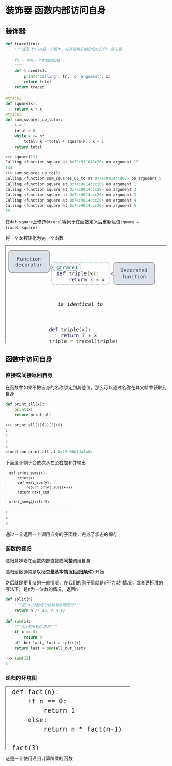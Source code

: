 # 装饰器 函数内部访问自身

## 装饰器

```py
def trace1(fn):
    """返回 fn 的另一个版本，在其调用开始阶段先打印一些东西

    fn - 带有一个参数的函数
    """
    def traced(x):
        print('Calling', fn, 'on argument', x)
        return fn(x)
    return traced

@trace1
def square(x):
    return x * x
@trace1
def sum_squares_up_to(n):
    k = 1
    total = 0
    while k <= n:
        total, k = total + square(k), k + 1
    return total
```

```py
>>> square(12)
Calling <function square at 0x79c931040c20> on argument 12
144
>>> sum_squares_up_to(5)
Calling <function sum_squares_up_to at 0x7ec9014ccd60> on argument 5
Calling <function square at 0x7ec9014ccc20> on argument 1
Calling <function square at 0x7ec9014ccc20> on argument 2
Calling <function square at 0x7ec9014ccc20> on argument 3
Calling <function square at 0x7ec9014ccc20> on argument 4
Calling <function square at 0x7ec9014ccc20> on argument 5
55
```

在`def square`上修饰`@trace1`等同于在函数定义后重新赋值`square = trace1(square)`

将一个函数转化为另一个函数

![](img/fdb0fb8c.png)

## 函数中访问自身

### 直接或间接返回自身

在函数中如果不把自身的名称绑定到其他值，那么可以通过名称在其父帧中获取到自身

```py
def print_all(x):
    print(x)
    return print_all
```

```py
>>> print_all(1)(2)(3)(6)
1
2
3
6
<function print_all at 0x75e38d7da2a0>
```

下面这个例子会依次从左至右加和并输出

![](img/c5b16b8b.png)

```py
1
4
9
```

通过一个返回一个调用自身的子函数，完成了状态的保存

### 函数的递归

递归意味着在函数内部直接或**间接**调用自身

递归函数通常是以检查**最基本情况(回归条件)** 开始

之后就是更复杂的一般情况，在我们的例子里就是n不为0的情况，或者更标准的写法下，是n为一位数的情况，返回n

```py
def split(n):
    """把 n 分割成个位和剩余两部分"""
    return n // 10, n % 10

def sum(x):
    """对x的所有位求和"""
    if x == 0:
        return 0
    all_but_last, last = split(x)
    return last + sum(all_but_last)
```

```py
>>> sum(12)
3
```

### 递归的环境图

![](img/fd490f52.png)

这是一个使用递归计算阶乘的函数


